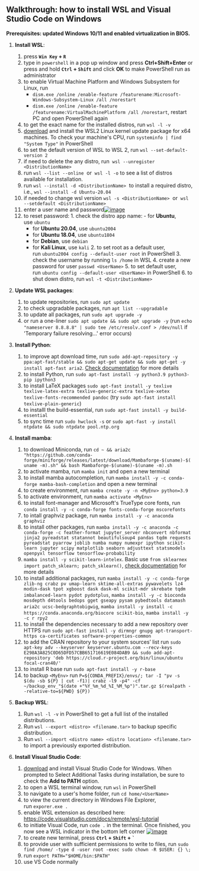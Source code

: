 ## Walkthrough: how to install WSL and Visual Studio Code on Windows

**Prerequisites: updated Windows 10/11 and enabled virtualization in BIOS.**

1.  **Install WSL**:
    1.  press **`Win Key` + `R`**
    2.  type in `powershell` in a pop up window and press **Ctrl+Shift+Enter** or press and hold **`Ctrl` + `Shift`** and click **OK** to make PowerShell run as administrator
    3.  to enable Virtual Machine Platform and Windows Subsystem for Linux, run
	    - `dism.exe /online /enable-feature /featurename:Microsoft-Windows-Subsystem-Linux /all /norestart`
	    -  `dism.exe /online /enable-feature /featurename:VirtualMachinePlatform /all /norestart`, restart PC and open PowerShell again
    4.  to get the exact name for the installed distros, run `wsl -l -v`
    5.  [download](https://wslstorestorage.blob.core.windows.net/wslblob/wsl_update_x64.msi) and install the WSL2 Linux kernel update package for x64 machines. To check your machine's CPU, run `systeminfo | find "System Type"` in PowerShell
    6.  to set the default version of WSL to WSL 2, run `wsl --set-default-version 2`
    7.  if need to delete the any distro, run  `wsl --unregister <DistributionName>`
    8.  run `wsl --list --online`  or  `wsl -l -o` to see a list of distros available for installation.
    9.  run `wsl --install -d <DistributionName>`  to install a required distro, i.e., `wsl --install -d Ubuntu-20.04`
    10.  if needed to change wsl version `wsl -s <DistributionName>`  or  `wsl --setdefault <DistributionName>`
    11.  enter a user name and password[![image](https://github.com/odinokov/WSL_VS_Code/raw/main/img/PowerShell.png)](https://github.com/odinokov/WSL_VS_Code/blob/main/img/PowerShell.png)
    12.  to reset password:
        1.  check the distro app name:
	    - for **Ubuntu**, use `ubuntu`
            -   for **Ubuntu 20.04**, use `ubuntu2004`
            -   for **Ubuntu 18.04**, use `ubuntu1804`
            -   for **Debian**, use `debian`
            -   for **Kali Linux**, use `kali`
        2.  to set root as a default user, run `ubuntu2004 config --default-user root` in PowerShell
        3.  check the username by running `ls /home` in WSL
        4.  create a new password for user `passwd <UserName>`
        5.  to set default user, run `ubuntu config --default-user <UserName>` in PowerShell
        6.  to shut down distro, run `wsl -t <DistributionName>`

2.  **Update WSL packages**:
    1.  to update repositories, run `sudo apt update`
    2.  to check upgradable packages, run `apt list --upgradable`
    3.  to update all packages, run `sudo apt upgrade -y`
    4.  or run a one-liner `sudo apt update && sudo apt upgrade -y` (run `echo "nameserver 8.8.8.8" | sudo tee /etc/resolv.conf > /dev/null` if 'Temporary failure resolving…' error occurs)

3.  **Install Python**:
    1.  to improve apt download time, run `sudo add-apt-repository -y ppa:apt-fast/stable && sudo apt-get update && sudo apt-get -y install apt-fast aria2`. [Check documentation](https://github.com/ilikenwf/apt-fast) for more details
    2.  to install Python, run `sudo apt-fast install -y python3.9 python3-pip ipython3`
    3.  to install LaTeX packages `sudo apt-fast install -y texlive texlive-latex-extra texlive-generic-extra texlive-xetex texlive-fonts-recommended pandoc` (try `sudo apt-fast install texlive-plain-generic`)
    4.  to installl the build-essential, run `sudo apt-fast install -y build-essential`
    5.  to sync time run `sudo hwclock -s` or `sudo apt-fast -y install ntpdate && sudo ntpdate pool.ntp.org`

4.  **Install mamba**:
    1.  to download Miniconda, run `cd ~ && aria2c "https://github.com/conda-forge/miniforge/releases/latest/download/Mambaforge-$(uname)-$(uname -m).sh" && bash Mambaforge-$(uname)-$(uname -m).sh`
    2.  to activate mamba, run `mamba init` and open a new terminal
    3.  to install mamba autocompletion, run `mamba install -y -c conda-forge mamba-bash-completion` and open a new terminal
    4.  to create environment, run `mamba create -y -n <MyEnv> python=3.9`
    5.  to activate environment, run `mamba activate <MyEnv>`
    6.  to install font-manager and Microsoft's TrueType core fonts, run `conda install -y -c conda-forge fonts-conda-forge mscorefonts`
    7.  to intall graphviz package, run `mamba install -y -c anaconda graphviz`
    8.  to install other packages, run `mamba install -y -c anaconda -c conda-forge -c feather-format jupyter_server nbconvert nbformat jinja2 pyreadstat statannot beautifulsoup4 pandas tqdm requests pyreadstat pyarrow joblib numba numpy numexpr ipython scikit-learn jupyter scipy matplotlib seaborn adjusttext statsmodels openpyxl tensorflow tensorflow-probability`
    9.  `mamba install -y scikit-learn-intelex`. Basic use `from sklearnex import patch_sklearn; patch_sklearn()`, [check documentation](https://intel.github.io/scikit-learn-intelex) for more details
    10.  to install additional packages, run `mamba install -y -c conda-forge zlib-ng crabz pv umap-learn sktime-all-extras pywavelets lz4 modin-dask tpot xgboost dask dask-ml scikit-mdr skrebate tqdm imbalanced-learn pydot pydotplus`, `mamba install -y -c bioconda mosdepth d4tools bedops gget gseapy pysam pybedtools datamash aria2c ucsc-bedgraphtobigwig`, `mamba install -y install -c https://conda.anaconda.org/biocore scikit-bio`, `mamba install -y -c r rpy2`
    11.  to install the dependencies necessary to add a new repository over HTTPS run `sudo apt-fast install -y dirmngr gnupg apt-transport-https ca-certificates software-properties-common`
    12.  to add the CRAN repository to your system sources’ list run `sudo apt-key adv --keyserver keyserver.ubuntu.com --recv-keys E298A3A825C0D65DFD57CBB651716619E084DAB9 && sudo add-apt-repository 'deb https://cloud.r-project.org/bin/linux/ubuntu focal-cran40/'`
    13.  to install R base run `sudo apt-fast install -y r-base`
    14.  to backup `<MyEnv>` run `P=${CONDA_PREFIX}/envs/; tar -I "pv -s $(du -sb ${P} | cut -f1)| crabz -l9 -p4" -cf ~/backup_env_"$(date +"%Y_%m_%d_%I_%M_%p")".tar.gz $(realpath --relative-to=${PWD} ${P})`

5.  **Backup WSL**:
    1.  Run `wsl -l -v` in PowerShell to get a full list of the installed distributions.
    2.  Run `wsl --export <distro> <filename.tar>` to backup specific distribution.
    3.  Run `wsl --import <distro name> <distro location> <filename.tar>` to import a previously exported distribution.

6.  **Install Visual Studio Code**:
    1.  [download](https://code.visualstudio.com/sha/download?build=stable&os=win32-x64-user) and install Visual Studio Code for Windows. When prompted to Select Additional Tasks during installation, be sure to check the **Add to PATH** option.
    2.  to open a WSL terminal window, run `wsl` in PowerShell
    3.  to navigate to a user's home folder, run `cd home/<UserName>`
    4.  to view the current directory in Windows File Explorer, run `exporer.exe .`
    5.  enable WSL extension as described here: https://code.visualstudio.com/docs/remote/wsl-tutorial
    5.  to initiate Visual Code, run `code .` in the terminal. Once finished, you now see a WSL indicator in the bottom left corner
    [![image](https://github.com/odinokov/WSL_VS_Code/raw/main/img/WSL_VS_Code.png)](https://github.com/odinokov/WSL_VS_Code/blob/main/img/WSL_VS_Code.png)
    6.  to create new terminal, press **`Ctrl` + `Shift` + `` ` ``**
    7.  to provide user with sufficient permissions to write to files, run `sudo find /home/ -type d -user root -exec sudo chown -R $USER: {} \;`
    8.  run `export PATH="$HOME/bin:$PATH"`
    9.  use VS Code normally
